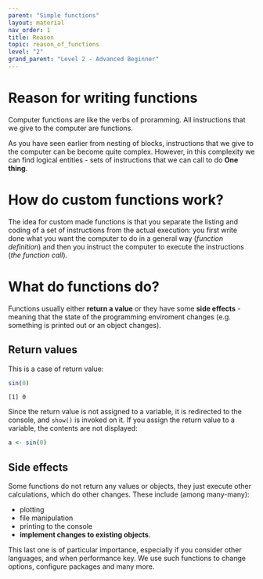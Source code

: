 ```yaml
---
parent: "Simple functions"
layout: material 
nav_order: 1
title: Reason
topic: reason_of_functions 
level: "2"
grand_parent: "Level 2 - Advanced Beginner"
---
```


# Reason for writing functions

Computer functions are like the verbs of proramming. All instructions that we give to the computer are functions. 

As you have seen earlier from nesting of blocks, instructions that we give to the computer can be become quite complex. However, in this complexity we can find logical entities - sets of instructions that we can call to do **One thing**.


# How do custom functions work? 

The idea for custom made functions is that you separate the listing and coding of a set of instructions from the actual execution: you first write done what you want the computer to do in a general way (*function definition*) and then you instruct the computer to execute the instructions (*the function call*).

# What do functions do?

Functions usually either **return a value** or they have some **side effects** - meaning that the state of the programming enviroment changes (e.g. something is printed out or an object changes). 

## Return values

This is a case of return value:

```R
sin(0)
```
```
[1] 0
```

Since the return value is not assigned to a variable, it is redirected to the console, and `show()` is invoked on it. If you assign the return value to a variable, the contents are not displayed:

```R
a <- sin(0)
```

## Side effects

Some functions do not return any values or objects, they just execute other calculations, which do other changes. These include (among many-many):
- plotting
- file manipulation
- printing to the console
- **implement changes to existing objects**. 

This last one is of particular importance, especially if you consider other languages, and when performance key. We use such functions to change options, configure packages and many more.


